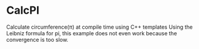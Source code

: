 # CalcPI
Calculate circumference(π) at compile time using C++ templates
Using the Leibniz formula for pi, this example does not even work because the convergence is too slow.
